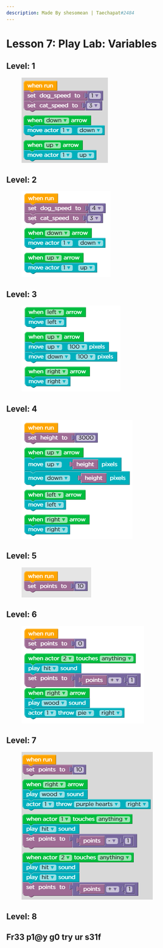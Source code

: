 ```yaml
---
description: Made By shesomean | Taechapat#2484
---
```


# Lesson 7: Play Lab: Variables

## Level: 1

<figure><img src=".gitbook/assets/l7-1.PNG" alt=""><figcaption></figcaption></figure>

## Level: 2

<figure><img src=".gitbook/assets/l7-2.PNG" alt=""><figcaption></figcaption></figure>

## Level: 3

<figure><img src=".gitbook/assets/l7-3.PNG" alt=""><figcaption></figcaption></figure>

## Level: 4

<figure><img src=".gitbook/assets/l7-4.PNG" alt=""><figcaption></figcaption></figure>

## Level: 5

<figure><img src=".gitbook/assets/l7-5.PNG" alt=""><figcaption></figcaption></figure>

## Level: 6

<figure><img src=".gitbook/assets/l7-6.PNG" alt=""><figcaption></figcaption></figure>

## Level: 7

<figure><img src=".gitbook/assets/l7-7.PNG" alt=""><figcaption></figcaption></figure>

## Level: 8

## Fr33 p1@y g0 try ur s31f
